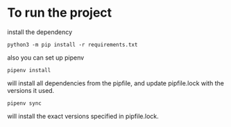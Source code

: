 # To run the project 

install the dependency

`python3 -m pip install -r requirements.txt`

also you can set up pipenv 

`pipenv install` 

will install all dependencies from the pipfile, and update pipfile.lock with the versions it used. 

`pipenv sync` 

will install the exact versions specified in pipfile.lock.